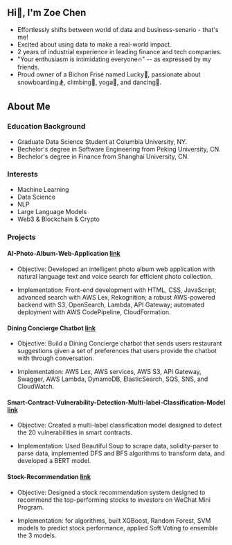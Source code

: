 
## Hi👋, I'm Zoe Chen

- Effortlessly shifts between world of data and business-senario - that's me!
- Excited about using data to make a real-world impact.
- 2 years of industrial experience in leading finance and tech companies.
- "Your enthusiasm is intimidating everyone🔥" -- as expressed by my friends.
- Proud owner of a Bichon Frisé named Lucky🐶, passionate about snowboarding🏂, climbing🧗, yoga🧘, and dancing💃.


## About Me
### Education Background
- Graduate Data Science Student at Columbia University, NY.
- Bechelor's degree in Software Engineering from Peking University, CN.
- Bechelor's degree in Finance from Shanghai University, CN.

  
### Interests
- Machine Learning
- Data Science
- NLP
- Large Language Models
- Web3 & Blockchain & Crypto

  


### Projects

#### AI-Photo-Album-Web-Application [link](https://github.com/ZoeChanRY/AI-Photo-Album-Web-Application)

- Objective: Developed an intelligent photo album web application with natural language text and voice search for efficient photo collection.

- Implementation: Front-end development with HTML, CSS, JavaScript; advanced search with AWS Lex, Rekognition; a robust AWS-powered backend with S3, OpenSearch, Lambda, API Gateway; automated deployment with AWS CodePipeline, CloudFormation.

#### Dining Concierge Chatbot [link](https://github.com/ZoeChanRY/DiningConcierge)

- Objective: Build a Dining Concierge chatbot that sends users restaurant suggestions given a set of preferences that users provide the chatbot with through conversation.

- Implementation: AWS Lex, AWS services, AWS S3, API Gateway, Swagger, AWS Lambda, DynamoDB, ElasticSearch, SQS, SNS, and CloudWatch.

  
#### Smart-Contract-Vulnerability-Detection-Multi-label-Classification-Model [link](https://github.com/zoechenry/Smart-Contract-Vulnerability-Detection-Multi-label-Classification-Model)

- Objective: Created a multi-label classification model designed to detect the 20 vulnerabilities in smart contracts.

- Implementation: Used Beautiful Soup to scrape data, solidity-parser to parse data, implemented DFS and BFS algorithms to transform data, and developed a BERT model.



#### Stock-Recommendation [link](https://github.com/zoechenry/Stock-Recommendation)

- Objective: Designed a stock recommendation system designed to recommend the top-performing stocks to investors on WeChat Mini Program.

- Implementation: for algorithms, built XGBoost, Random Forest, SVM models to predict stock performance, applied Soft Voting to ensemble the 3 models.





